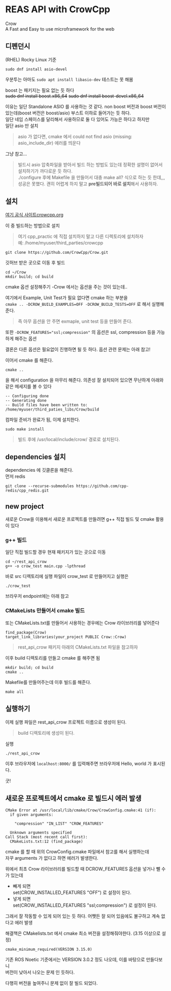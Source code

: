 # REAS API with CrowCpp
Crow  
A Fast and Easy to use microframework for the web

## 디펜던시
(RHEL) Rocky Linux 기준
```
sudo dnf install asio-devel
```

우분투는 아마도 `sudo apt install libasio-dev` 테스트는 못 해봄

boost 는 패키지는 필요 없는 듯 하다  
~~sudo dnf install boost.x86_64~~
~~sudo dnf install boost-devel.x86_64~~

이유는 일단 Standalone ASIO 를 사용하는 것 같다.
non boost 버전과 boost 버전이 있는데(boost 버전은 boost/asio) 부스트 이하로 들어가는 듯 하다.  
일단 네임 스페이스를 달리해서 사용하므로 둘 다 있어도 가능은 하다고 하지만  
일단 asio 만 설치

> asio 가 없다면, cmake 에서 could not find asio (missing: asio_include_dir)  에러를 띄운다  

그냥 참고...  
> 빌드시 asio 압축파일을 받아서 빌드 하는 방법도 있는데 정확한 설명이 없어서 설치하기가 까다로운 듯 하다.  
./configure 후에 Makefile 을 만들어서 대충 make all? 식으로 하는 듯 한데,,,  
성공은 못했다. 괜히 어렵게 하지 말고 **pre빌드되어 바로 설치**해서 사용하자.



## 설치
[여기 공식 사이트crowcpp.org](https://crowcpp.org/master/getting_started/setup/linux/)

이 중 빌드하는 방법으로 설치
> 여기 cpp_practic 에 직접 설치하지 말고 다른 디렉토리에 설치하자  
예: /home/myuser/third_parties/crowcpp

```
git clone https://github.com/CrowCpp/Crow.git
```

깃허브 받은 곳으로 이동 후 빌드
```
cd ~/Crow
mkdir build; cd build
```

cmake 옵션 설정해주기 -Crow 에서는 옵션을 주는 것이 있는데..  

여기에서 Example, Unit Test가 필요 없다면 cmake 하는 부분을   
`cmake .. -DCROW_BUILD_EXAMPLES=OFF -DCROW_BUILD_TESTS=OFF` 로 해서 실행해준다.

> 즉 아무 옵션을 안 주면 exmaple, unit test 등을 만들어 준다. 

또한  `-DCROW_FEATURES="ssl;compression"` 의 옵션은 ssl, compression 등을 가능하게 해주는 옵션   

결론은 다른 옵션은 필요없이 진행하면 될 듯 하다. 옵션 관련 문제는 아래 참고!

이어서 cmake 를 해준다.
```
cmake ..
```
을 해서 configuration 을 마무리 해준다. 의존성 잘 설치되어 있으면 무난하게 아래와 같은 메세지를 볼 수 있다   
```
-- Configuring done
-- Generating done
-- Build files have been written to: /home/myuser/third_paties_libs/Crow/build
```
컴파일 준비가 완료가 됨, 이제 설치한다. 


```
sudo make install
```

> 빌드 후에 /usr/local/include/crow/ 경로로 설치된다.








## dependencies 설치
dependencies 에 깃클론을 해준다.  
먼저 redis

```
git clone --recurse-submodules https://github.com/cpp-redis/cpp_redis.git
```


## new project
새로운 Crow을 이용해서 새로운 프로젝트를 만들려면  g++ 직접 빌드 및 cmake 활용이 있다

### g++ 빌드
일단 직접 빌드할 경우 현재 패키지가 있는 곳으로 이동
```
cd ~/rest_api_crow
g++ -o crow_test main.cpp -lpthread
```

바로 src 디렉토리에 실행 파일이 crow_test 로 만들어지고 실행은  
```
./crow_test
```
브라우저 endpoint에는 아래 참고

### CMakeLists 만들어서 cmake 빌드
또는 CMakeLists.txt를 만들어서 사용하는 경우에는 Crow 라이브러리를 넣어준다
```
find_package(Crow)
target_link_libraries(your_project PUBLIC Crow::Crow)
```

> rest_api_crow 패키지 아래의 CMakeLists.txt 파일을 참고하자

이후 build 디렉토리를 만들고 cmake 를 해주면 됨
```
mkdir build; cd build
cmake ..
```
Makefile를 만들어주는데 이후 빌드를 해준다.

```
make all
```

## 실행하기
이제 실행 파일은 rest_api_crow 프로젝트 이름으로 생성이 된다. 

> build 디렉토리에 생성이 된다.

실행
```
./rest_api_crow
```

이후 브라우저에 `localhost:8000/` 를 입력해주면 브라우저에 Hello, world 가 표시된다. 


굿!


## 새로운 프로젝트에서 cmake 로 빌드시 에러 발생
```
CMake Error at /usr/local/lib/cmake/Crow/CrowConfig.cmake:41 (if):
  if given arguments:

    "compression" "IN_LIST" "CROW_FEATURES"

  Unknown arguments specified
Call Stack (most recent call first):
  CMakeLists.txt:12 (find_package)
```

cmake 를 할 때 위의 CrowConfig.cmake 파일에서 참고를 해서 실행하는데   
자꾸 arguments 가 없다고 하면 에러가 발생한다. 


위에서 최초 Crow 라이브러리를 빌드할 때 DCROW_FEATURES 옵션을 넣거나 뺄 수가 있는데   
- 빼게 되면    
set(CROW_INSTALLED_FEATURES "OFF") 로 설정이 된다. 
- 넣게 되면   
set(CROW_INSTALLED_FEATURES "ssl;compression") 로 설정이 된다. 

그래서 잘 작동할 수 있게 되어 있는 듯 하다. 어쨋든 잘 되어 있음에도 불구하고 계속 없다고 에러 발생   

해결책은 CMakelists.txt 에서  cmake 최소 버전을 설정해줘야한다. (3.15 이상으로 설정)
```
cmake_minimum_required(VERSION 3.15.0)
```

기존 ROS Noetic 기준에서는 VERSION 3.0.2 정도 나오데, 이를 바탕으로 만들다보니   
버전이 낮아서 나오는 문제 인 듯하다.  

다행히 버전을 높여주니 문제 없이 잘 빌드 되었다.






